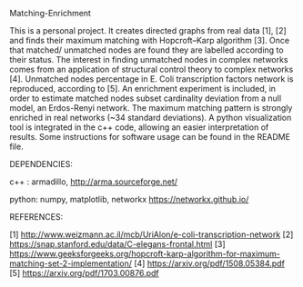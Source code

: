 Matching-Enrichment

This is a personal project. It creates directed graphs from real data [1], [2] and finds their maximum matching with Hopcroft–Karp algorithm [3]. Once that matched/ unmatched nodes are found they are labelled according to their status. The interest in finding unmatched nodes in complex networks comes from an application of structural control theory to complex networks [4]. Unmatched nodes percentage in E. Coli transcription factors network is reproduced, according to [5]. An enrichment experiment is included, in order to estimate matched nodes subset cardinality deviation from a null model, an Erdos-Renyi network. The maximum matching pattern is strongly enriched in real networks (~34 standard deviations). A python visualization tool is integrated in the c++ code, allowing an easier interpretation of results. Some instructions for software usage can be found in the README file.

DEPENDENCIES:

c++ : armadillo, http://arma.sourceforge.net/

python: numpy, matplotlib, networkx https://networkx.github.io/

REFERENCES:

[1] http://www.weizmann.ac.il/mcb/UriAlon/e-coli-transcription-network 
[2] https://snap.stanford.edu/data/C-elegans-frontal.html
[3] https://www.geeksforgeeks.org/hopcroft-karp-algorithm-for-maximum-matching-set-2-implementation/ 
[4] https://arxiv.org/pdf/1508.05384.pdf 
[5] https://arxiv.org/pdf/1703.00876.pdf
